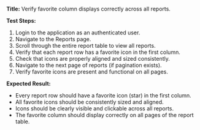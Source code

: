 **Title:** Verify favorite column displays correctly across all reports.

**Test Steps:**
1. Login to the application as an authenticated user.
2. Navigate to the Reports page.
3. Scroll through the entire report table to view all reports.
4. Verify that each report row has a favorite icon in the first column.
5. Check that icons are properly aligned and sized consistently.
6. Navigate to the next page of reports (if pagination exists).
7. Verify favorite icons are present and functional on all pages.

**Expected Result:**
- Every report row should have a favorite icon (star) in the first column.
- All favorite icons should be consistently sized and aligned.
- Icons should be clearly visible and clickable across all reports.
- The favorite column should display correctly on all pages of the report table.